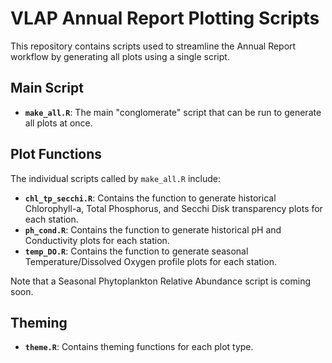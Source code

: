 # VLAP Annual Report Plotting Scripts

This repository contains scripts used to streamline the Annual Report workflow by generating all plots using a single script.

## Main Script

- **`make_all.R`**: The main "conglomerate" script that can be run to generate all plots at once.

## Plot Functions

The individual scripts called by `make_all.R` include:

- **`chl_tp_secchi.R`**: Contains the function to generate historical Chlorophyll-a, Total Phosphorus, and Secchi Disk transparency plots for each station.  
- **`ph_cond.R`**: Contains the function to generate historical pH and Conductivity plots for each station.  
- **`temp_DO.R`**: Contains the function to generate seasonal Temperature/Dissolved Oxygen profile plots for each station.  

Note that a Seasonal Phytoplankton Relative Abundance script is coming soon. 

## Theming

- **`theme.R`**: Contains theming functions for each plot type.
